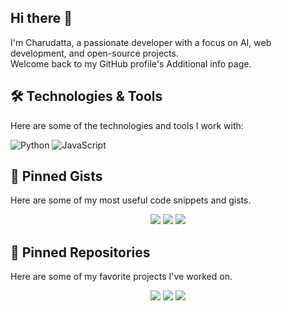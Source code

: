 ## Hi there 👋
I'm Charudatta, a passionate developer with a focus on AI, web development, and open-source projects.  
Welcome back to my GitHub profile's Additional info page.

## 🛠️ Technologies & Tools
Here are some of the technologies and tools I work with:

![Python](https://img.shields.io/badge/Python-3776AB?style=for-the-badge&logo=python&logoColor=white)
![JavaScript](https://img.shields.io/badge/JavaScript-F7DF1E?style=for-the-badge&logo=javascript&logoColor=black)

## 📌 Pinned Gists
Here are some of my most useful code snippets and gists.

<div align="center">
  <img src="https://github-readme-stats.vercel.app/api/gist?id=8b50e8260808cdebe4c08d2b00ba05d3&theme=onedark" />
  <img src="https://github-readme-stats.vercel.app/api/gist?id=544d754641c3fa2b22fb84b7e62edf8c&theme=dark" />
  <img src="https://github-readme-stats.vercel.app/api/gist?id=d44f375ef894ede4d5302eb4a003b27a&theme=merko" />
</div>

## 📂 Pinned Repositories
Here are some of my favorite projects I've worked on.

<div align="center">
  
  <img src="https://github-readme-stats.vercel.app/api/pin/?username=charudatta10&repo=devanagari-handwriting-recognizer&theme=gruvbox" />
  <img src="https://github-readme-stats.vercel.app/api/pin/?username=charudatta10&repo=ai_chat&theme=merko" />
  <img src="https://github-readme-stats.vercel.app/api/pin/?username=charudatta10&repo=ai-trade&theme=dark" />
  
</div>

